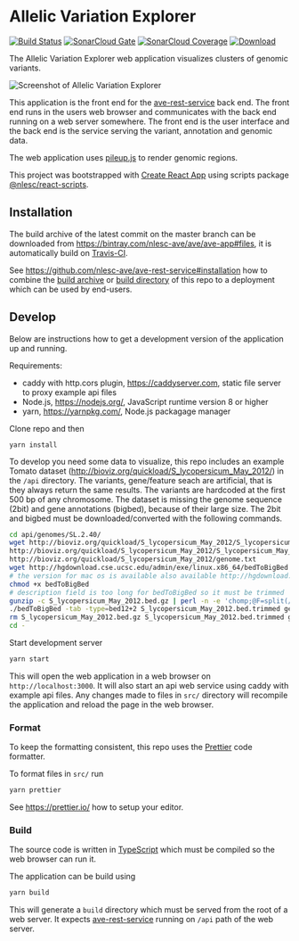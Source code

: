 # Allelic Variation Explorer

[![Build Status](https://travis-ci.org/nlesc-ave/ave-app.svg?branch=master)](https://travis-ci.org/nlesc-ave/ave-app)
[![SonarCloud Gate](https://sonarcloud.io/api/badges/gate?key=nlesc-ave:ave-app)](https://sonarcloud.io/dashboard?id=nlesc-ave:ave-app)
[![SonarCloud Coverage](https://sonarcloud.io/api/badges/measure?key=nlesc-ave:ave-app&metric=coverage)](https://sonarcloud.io/component_measures/domain/Coverage?id=nlesc-ave:ave-app)
[![Download](https://api.bintray.com/packages/nlesc-ave/ave/ave-app/images/download.svg) ](https://bintray.com/nlesc-ave/ave/ave-app/_latestVersion#files)

The Allelic Variation Explorer web application visualizes clusters of genomic variants.

![Screenshot of Allelic Variation Explorer](https://github.com/nlesc-ave/ave-rest-service/raw/master/docs/screenshot.png)

This application is the front end for the [ave-rest-service](https://github.com/nlesc-ave/ave-rest-service) back end.
The front end runs in the users web browser and communicates with the back end running on a web server somewhere.
The front end is the user interface and the back end is the service serving the variant, annotation and genomic data.

The web application uses [pileup.js](https://github.com/hammerlab/pileup.js) to render genomic regions.

This project was bootstrapped with [Create React App](https://github.com/facebookincubator/create-react-app) using scripts package [@nlesc/react-scripts](https://github.com/NLeSC/create-react-app).

## Installation

The build archive of the latest commit on the master branch can be downloaded from https://bintray.com/nlesc-ave/ave/ave-app#files, it is automatically build on [Travis-CI](https://travis-ci.org/nlesc-ave/ave-app).

See https://github.com/nlesc-ave/ave-rest-service#installation how to combine the [build archive](https://bintray.com/nlesc-ave/ave/ave-app#files) or [build directory](#build) of this repo to a deployment which can be used by end-users.

## Develop

Below are instructions how to get a development version of the application up and running.

Requirements:

- caddy with http.cors plugin, https://caddyserver.com, static file server to proxy example api files
- Node.js, https://nodejs.org/, JavaScript runtime version 8 or higher
- yarn, https://yarnpkg.com/, Node.js packagage manager

Clone repo and then
```
yarn install
```

To develop you need some data to visualize, this repo includes an example Tomato dataset (http://bioviz.org/quickload/S_lycopersicum_May_2012/) in the `/api` directory. The variants, gene/feature seach are artificial, that is they always return the same results. The variants are hardcoded at the first 500 bp of any chromosome.
The dataset is missing the genome sequence (2bit) and gene annotations (bigbed), because of their large size.
The 2bit and bigbed must be downloaded/converted with the following commands.

```bash
cd api/genomes/SL.2.40/
wget http://bioviz.org/quickload/S_lycopersicum_May_2012/S_lycopersicum_May_2012.2bit \
http://bioviz.org/quickload/S_lycopersicum_May_2012/S_lycopersicum_May_2012.bed.gz \
http://bioviz.org/quickload/S_lycopersicum_May_2012/genome.txt
wget http://hgdownload.cse.ucsc.edu/admin/exe/linux.x86_64/bedToBigBed
# the version for mac os is available also available http://hgdownload.cse.ucsc.edu/admin/exe/macOSX.x86_64/
chmod +x bedToBigBed
# description field is too long for bedToBigBed so it must be trimmed
gunzip -c S_lycopersicum_May_2012.bed.gz | perl -n -e 'chomp;@F=split(/\t/);$F[13] = substr($F[13],0,255); print join("\t", @F),"\n";'  > S_lycopersicum_May_2012.bed.trimmed
./bedToBigBed -tab -type=bed12+2 S_lycopersicum_May_2012.bed.trimmed genome.txt S_lycopersicum_May_2012.bb
rm S_lycopersicum_May_2012.bed.gz S_lycopersicum_May_2012.bed.trimmed genome.txt bedToBigBed
cd -
```

Start development server
```bash
yarn start
```

This will open the web application in a web browser on `http://localhost:3000`.
It will also start an api web service using caddy with example api files.
Any changes made to files in `src/` directory will recompile the application and reload the page in the web browser.

### Format

To keep the formatting consistent, this repo uses the [Prettier](https://prettier.io/) code formatter.

To format files in `src/` run
```bash
yarn prettier
```

See https://prettier.io/ how to setup your editor.

### Build

The source code is written in [TypeScript](https://www.typescriptlang.org/) which must be compiled so the web browser can run it.

The application can be build using
```bash
yarn build
```

This will generate a `build` directory which must be served from the root of a web server.
It expects [ave-rest-service](https://github.com/nlesc-ave/ave-rest-service) running on `/api` path of the web server.
